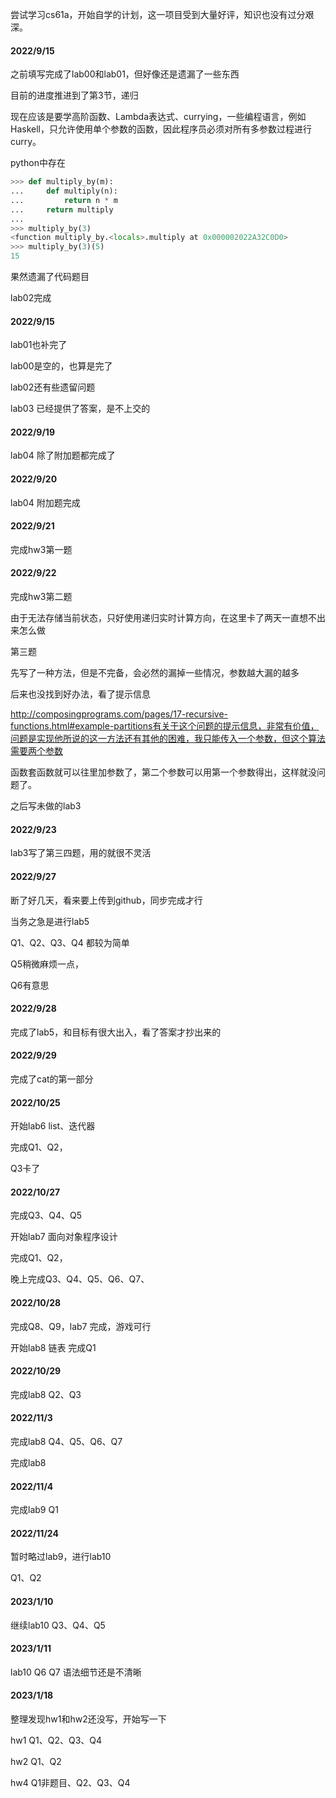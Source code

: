 尝试学习cs61a，开始自学的计划，这一项目受到大量好评，知识也没有过分艰深。



#### 2022/9/15

之前填写完成了lab00和lab01，但好像还是遗漏了一些东西

目前的进度推进到了第3节，递归

现在应该是要学高阶函数、Lambda表达式、currying，一些编程语言，例如 Haskell，只允许使用单个参数的函数，因此程序员必须对所有多参数过程进行 curry。

python中存在

```python
>>> def multiply_by(m):
...     def multiply(n):
...         return n * m
...     return multiply
...
>>> multiply_by(3)
<function multiply_by.<locals>.multiply at 0x000002022A32C0D0>
>>> multiply_by(3)(5)
15
```

果然遗漏了代码题目

lab02完成

#### 2022/9/15

lab01也补完了 

lab00是空的，也算是完了

lab02还有些遗留问题

lab03 已经提供了答案，是不上交的

#### 2022/9/19

lab04 除了附加题都完成了

#### 2022/9/20

lab04 附加题完成

#### 2022/9/21

完成hw3第一题

#### 2022/9/22

完成hw3第二题

由于无法存储当前状态，只好使用递归实时计算方向，在这里卡了两天一直想不出来怎么做

第三题

先写了一种方法，但是不完备，会必然的漏掉一些情况，参数越大漏的越多

后来也没找到好办法，看了提示信息

http://composingprograms.com/pages/17-recursive-functions.html#example-partitions有关于这个问题的提示信息，非常有价值，问题是实现他所说的这一方法还有其他的困难，我只能传入一个参数，但这个算法需要两个参数

函数套函数就可以往里加参数了，第二个参数可以用第一个参数得出，这样就没问题了。

之后写未做的lab3

#### 2022/9/23

lab3写了第三四题，用的就很不灵活

#### 2022/9/27

断了好几天，看来要上传到github，同步完成才行

当务之急是进行lab5

Q1、Q2、Q3、Q4 都较为简单

Q5稍微麻烦一点，

Q6有意思

#### 2022/9/28

完成了lab5，和目标有很大出入，看了答案才抄出来的

#### 2022/9/29

完成了cat的第一部分



#### 2022/10/25

开始lab6 list、迭代器

完成Q1、Q2，

Q3卡了



#### 2022/10/27

完成Q3、Q4、Q5

开始lab7 面向对象程序设计

完成Q1、Q2，

晚上完成Q3、Q4、Q5、Q6、Q7、



#### 2022/10/28

完成Q8、Q9，lab7 完成，游戏可行

开始lab8 链表 完成Q1



#### 2022/10/29

完成lab8 Q2、Q3



#### 2022/11/3

完成lab8 Q4、Q5、Q6、Q7

完成lab8



#### 2022/11/4

完成lab9 Q1 



#### 2022/11/24

暂时略过lab9，进行lab10 

Q1、Q2

#### 2023/1/10
继续lab10
Q3、Q4、Q5


#### 2023/1/11
lab10 Q6 Q7 语法细节还是不清晰



#### 2023/1/18

整理发现hw1和hw2还没写，开始写一下

hw1 Q1、Q2、Q3、Q4

hw2 Q1、Q2



hw4 Q1非题目、Q2、Q3、Q4